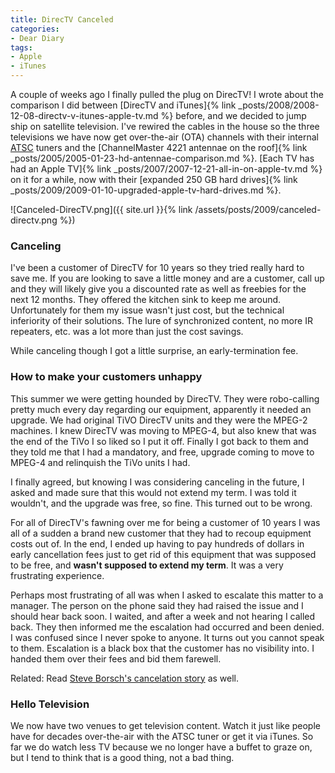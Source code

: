 ```yaml
---
title: DirecTV Canceled
categories:
- Dear Diary
tags:
- Apple
- iTunes
---
```


A couple of weeks ago I finally pulled the plug on DirecTV! I wrote about the comparison I did between [DirecTV and iTunes]{% link _posts/2008/2008-12-08-directv-v-itunes-apple-tv.md %} before, and we decided to jump ship on satellite television. I've rewired the cables in the house so the three televisions we have now get over-the-air (OTA) channels with their internal [ATSC](http://en.wikipedia.org/wiki/Atsc) tuners and the [ChannelMaster 4221 antennae on the roof]{% link _posts/2005/2005-01-23-hd-antennae-comparison.md %}. [Each TV has had an Apple TV]{% link _posts/2007/2007-12-21-all-in-on-apple-tv.md %} on it for a while, now with their [expanded 250 GB hard drives]{% link _posts/2009/2009-01-10-upgraded-apple-tv-hard-drives.md %}.




![Canceled-DirecTV.png]({{ site.url }}{% link /assets/posts/2009/canceled-directv.png %})




### Canceling

I've been a customer of DirecTV for 10 years so they tried really hard to save me. If you are looking to save a little money and are a customer, call up and they will likely give you a discounted rate as well as freebies for the next 12 months. They offered the kitchen sink to keep me around. Unfortunately for them my issue wasn't just cost, but the technical inferiority of their solutions. The lure of synchronized content, no more IR repeaters, etc. was a lot more than just the cost savings.

While canceling though I got a little surprise, an early-termination fee.

### How to make your customers unhappy

This summer we were getting hounded by DirecTV. They were robo-calling pretty much every day regarding our equipment, apparently it needed an upgrade. We had original TiVO DirecTV units and they were the MPEG-2 machines. I knew DirecTV was moving to MPEG-4, but also knew that was the end of the TiVo I so liked so I put it off. Finally I got back to them and they told me that I had a mandatory, and free, upgrade coming to move to MPEG-4 and relinquish the TiVo units I had.

I finally agreed, but knowing I was considering canceling in the future, I asked and made sure that this would not extend my term. I was told it wouldn't, and the upgrade was free, so fine. This turned out to be wrong.

For all of DirecTV's fawning over me for being a customer of 10 years I was all of a sudden a brand new customer that they had to recoup equipment costs out of. In the end, I ended up having to pay hundreds of dollars in early cancellation fees just to get rid of this equipment that was supposed to be free, and **wasn't supposed to extend my term**. It was a very frustrating experience.

Perhaps most frustrating of all was when I asked to escalate this matter to a manager. The person on the phone said they had raised the issue and I should hear back soon. I waited, and after a week and not hearing I called back. They then informed me the escalation had occurred and been denied. I was confused since I never spoke to anyone. It turns out you cannot speak to them. Escalation is a black box that the customer has no visibility into. I handed them over their fees and bid them farewell.

Related: Read [Steve Borsch's cancelation story](http://www.iconnectdots.com/ctd/2008/12/directv-will-get-their-280.html) as well.

### Hello Television

We now have two venues to get television content. Watch it just like people have for decades over-the-air with the ATSC tuner or get it via iTunes. So far we do watch less TV because we no longer have a buffet to graze on, but I tend to think that is a good thing, not a bad thing.
